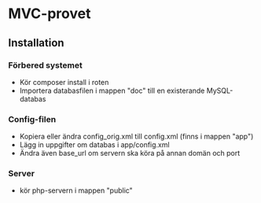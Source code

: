 # MVC-provet

## Installation

### Förbered systemet
- Kör composer install i roten
- Importera databasfilen i mappen "doc" till en existerande MySQL-databas

### Config-filen
- Kopiera eller ändra config_orig.xml till config.xml (finns i mappen "app")
- Lägg in uppgifter om databas i app/config.xml
- Ändra även base_url om servern ska köra på annan domän och port

### Server
- kör php-servern i mappen "public"

